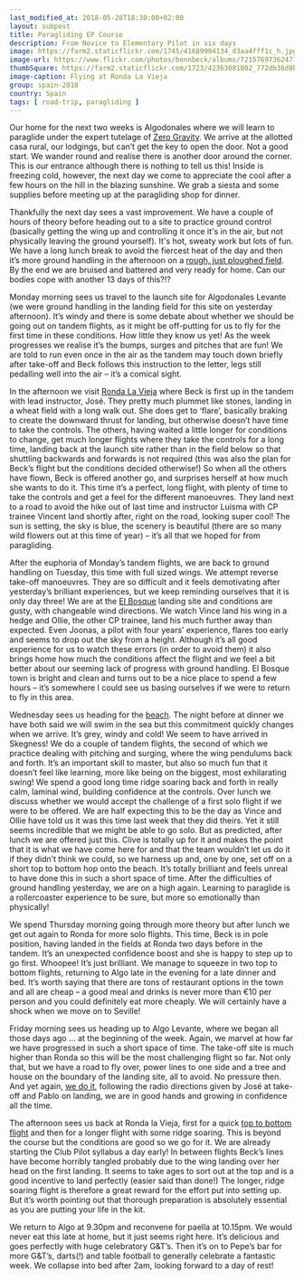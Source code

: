 ```yaml
---
last_modified_at: 2018-05-28T18:30:00+02:00
layout: subpost
title: Paragliding EP Course
description: From Novice to Elementary Pilot in six days
image: https://farm2.staticflickr.com/1745/41689994134_d3aa4fff1c_h.jpg
image-url: https://www.flickr.com/photos/bennbeck/albums/72157697362471115
thumbSquare: https://farm2.staticflickr.com/1723/42363081002_772db36d8b_q.jpg
image-caption: Flying at Ronda La Vieja
group: spain-2018
country: Spain
tags: [ road-trip, paragliding ]
---
```


Our home for the next two weeks is Algodonales where we will learn to paraglide under the expert tutelage of [Zero Gravity](https://www.paraglidingspain.co.uk/). We arrive at the allotted casa rural, our lodgings, but can’t get the key to open the door.
Not a good start. We wander round and realise there is another door around the corner. This is our entrance although there is nothing to tell us this! Inside is freezing cold, however, the next day we come to appreciate the cool after a few hours on
the hill in the blazing sunshine. We grab a siesta and some supplies before meeting up at the paragliding shop for dinner.

Thankfully the next day sees a vast improvement. We have a couple of hours of theory before heading out to a site to practice ground control (basically getting the wing up and controlling it once it's in the air, but not physically leaving the
ground yourself). It's hot, sweaty work but lots of fun. We have a long lunch break to avoid the fiercest heat of the day and then it’s more ground handling in the afternoon on a 
[rough, just ploughed field](https://www.windy.com/36.898/-5.394?35.890,-5.394,7,m:eGEaf0b). By the end we are bruised and battered and very ready for home. Can our bodies cope with another 13 days of this?!?

Monday morning sees us travel to the launch site for Algodonales Levante (we were ground handling in the landing field for this site on yesterday afternoon). It’s windy and there is some debate about whether we should be going out on tandem flights, 
as it might be off-putting for us to fly for the first time in these conditions. How little they know us yet! As the week progresses we realise it’s the bumps, surges and pitches that are fun! We are told to run even once in the air as the tandem 
may touch down briefly after take-off and Beck follows this instruction to the letter, legs still pedalling well into the air – it’s a comical sight.

In the afternoon we visit [Ronda La Vieja](https://www.windy.com/36.839/-5.238?35.827,-5.240,7,m:eGyaf0r) where Beck is first up in the tandem with lead instructor, José. They pretty much plummet like stones, landing in a wheat field with a long walk out.
She does get to ‘flare’, basically braking to create the downward thrust for landing, but otherwise doesn’t have time to take the controls. The others, having waited a little longer for conditions to change, get much longer flights where they take the
controls for a long time, landing back at the launch site rather than in the field below so that shuttling backwards and forwards is not required (this was also the plan for Beck’s flight but the conditions decided otherwise!) So when all the others
have flown, Beck is offered another go, and surprises herself at how much she wants to do it. This time it’s a perfect, long flight, with plenty of time to take the controls and get a feel for the different manoeuvres. They land next to a road to
avoid the hike out of last time and instructor Luisma with CP trainee Vincent land shortly after, right on the road, looking super cool! The sun is setting, the sky is blue, the scenery is beautiful (there are so many wild flowers out at this time of year)
– it’s all that we hoped for from paragliding.  

After the euphoria of Monday’s tandem flights, we are back to ground handling on Tuesday, this time with full sized wings. We attempt reverse take-off manoeuvres. They are so difficult and it feels demotivating after yesterday’s brilliant experiences,
but we keep reminding ourselves that it is only day three! We are at the [El Bosque](https://www.windy.com/36.753/-5.491?35.747,-5.493,7,m:eGqafZZ) landing site and conditions are gusty, with changeable wind directions. We watch Vince land his wing in
a hedge and Ollie, the other CP trainee, land his much further away than expected. Even Joonas, a pilot with four years’ experience, flares too early and seems to drop out the sky from a height. Although it’s all good experience for us to watch these
errors (in order to avoid them) it also brings home how much the conditions affect the flight and we feel a bit better about our seeming lack of progress with ground handling. El Bosque town is bright and clean and turns out to be a nice place to spend
a few hours – it’s somewhere I could see us basing ourselves if we were to return to fly in this area. 

Wednesday sees us heading for the [beach](https://www.windy.com/36.276/-6.089?35.264,-6.086,7,m:eFCafY0). The night before at dinner we have both said we will swim in the sea but this commitment quickly changes when we arrive. It’s grey, windy and cold!
We seem to have arrived in Skegness! We do a couple of tandem flights, the second of which we practice dealing with pitching and surging, where the wing pendulums back and forth. It’s an important skill to master, but also so much fun that it doesn’t feel
like learning, more like being on the biggest, most exhilarating swing! We spend a good long time ridge soaring back and forth in really calm, laminal wind, building confidence at the controls. Over lunch we discuss whether we would accept the challenge
of a first solo flight if we were to be offered. We are half expecting this to be the day as Vince and Ollie have told us it was this time last week that they did theirs. Yet it still seems incredible that we might be able to go solo. But as predicted,
after lunch we are offered just this. Clive is totally up for it and makes the point that it is what we have come here for and that the team wouldn’t let us do it if they didn’t think we could, so we harness up and, one by one, set off on a short top
to bottom hop onto the beach. It’s totally brilliant and feels unreal to have done this in such a short space of time. After the difficulties of ground handling yesterday, we are on a high again. Learning to paraglide is a rollercoaster experience to
be sure, but more so emotionally than physically!  

We spend Thursday morning going through more theory but after lunch we get out again to Ronda for more solo flights. This time, Beck is in pole position, having landed in the fields at Ronda two days before in the tandem. It’s an unexpected confidence
boost and she is happy to step up to go first. Whoopee! It’s just brilliant. We manage to squeeze in two top to bottom flights, returning to Algo late in the evening for a late dinner and bed. It’s worth saying that there are tons of restaurant options
in the town and all are cheap – a good meal and drinks is never more than €10 per person and you could definitely eat more cheaply. We will certainly have a shock when we move on to Seville!   

Friday morning sees us heading up to Algo Levante, where we began all those days ago … at the beginning of the week. Again, we marvel at how far we have progressed in such a short space of time. The take-off site is much higher than Ronda so this will
be the most challenging flight so far. Not only that, but we have a road to fly over, power lines to one side and a tree and house on the boundary of the landing site, all to avoid. No pressure then. And yet again, 
[we do it](https://paraglidinglogbook.com/trackreplay.php?track_id=14980&type=n), following the radio directions given by José at take-off and Pablo on landing, we are in good hands and growing in confidence all the time.

The afternoon sees us back at Ronda la Vieja, first for a quick [top to bottom flight](https://paraglidinglogbook.com/trackreplay.php?track_id=15046&type=n) and then for a longer flight with some ridge soaring. This is beyond the course but the
conditions are good so we go for it. We are already starting the Club Pilot syllabus a day early! In between flights Beck’s lines have become horribly tangled probably due to the wing landing over her head on the first landing. It seems to take
ages to sort out at the top and is a good incentive to land perfectly (easier said than done!) The longer, ridge soaring flight is therefore a great reward for the effort put into setting up. But it’s worth pointing out that thorough preparation
is absolutely essential as you are putting your life in the kit.

We return to Algo at 9.30pm and reconvene for paella at 10.15pm. We would never eat this late at home, but it just seems right here. It’s delicious and goes perfectly with huge celebratory G&T’s. Then it’s on to Pepe’s bar for more G&T’s, darts(!)
and table football to generally celebrate a fantastic week. We collapse into bed after 2am, looking forward to a day of rest!

